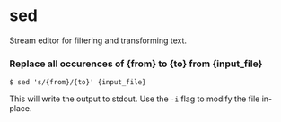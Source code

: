 # sed

Stream editor for filtering and transforming text.

### Replace all occurences of {from} to {to} from {input_file}

`$ sed 's/{from}/{to}' {input_file}`

This will write the output to stdout. Use the `-i` flag to modify the file in-place.
